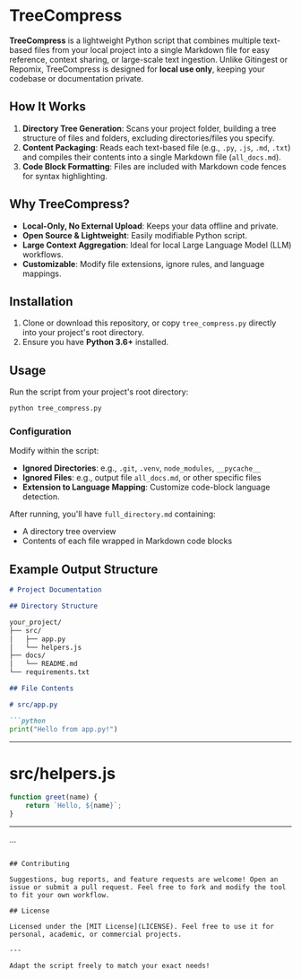# TreeCompress

**TreeCompress** is a lightweight Python script that combines multiple text-based files from your local project into a single Markdown file for easy reference, context sharing, or large-scale text ingestion. Unlike Gitingest or Repomix, TreeCompress is designed for **local use only**, keeping your codebase or documentation private.

## How It Works

1. **Directory Tree Generation**: Scans your project folder, building a tree structure of files and folders, excluding directories/files you specify.
2. **Content Packaging**: Reads each text-based file (e.g., `.py`, `.js`, `.md`, `.txt`) and compiles their contents into a single Markdown file (`all_docs.md`).
3. **Code Block Formatting**: Files are included with Markdown code fences for syntax highlighting.

## Why TreeCompress?

- **Local-Only, No External Upload**: Keeps your data offline and private.
- **Open Source & Lightweight**: Easily modifiable Python script.
- **Large Context Aggregation**: Ideal for local Large Language Model (LLM) workflows.
- **Customizable**: Modify file extensions, ignore rules, and language mappings.

## Installation

1. Clone or download this repository, or copy `tree_compress.py` directly into your project's root directory.
2. Ensure you have **Python 3.6+** installed.

## Usage

Run the script from your project's root directory:

```bash
python tree_compress.py
```

### Configuration

Modify within the script:
- **Ignored Directories**: e.g., `.git`, `.venv`, `node_modules`, `__pycache__`  
- **Ignored Files**: e.g., output file `all_docs.md`, or other specific files
- **Extension to Language Mapping**: Customize code-block language detection.

After running, you'll have `full_directory.md` containing:
- A directory tree overview
- Contents of each file wrapped in Markdown code blocks

## Example Output Structure

```markdown
# Project Documentation

## Directory Structure

your_project/
├── src/
│   ├── app.py
│   └── helpers.js
├── docs/
│   └── README.md
└── requirements.txt

## File Contents

# src/app.py

```python
print("Hello from app.py!")
```

---

# src/helpers.js

```javascript
function greet(name) {
    return `Hello, ${name}`;
}
```

---

...
```

## Contributing

Suggestions, bug reports, and feature requests are welcome! Open an issue or submit a pull request. Feel free to fork and modify the tool to fit your own workflow.

## License

Licensed under the [MIT License](LICENSE). Feel free to use it for personal, academic, or commercial projects.

---

Adapt the script freely to match your exact needs!

